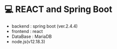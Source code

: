 # 💻 REACT and Spring Boot


 - backend : spring boot (ver.2.4.4)
 - frontend : react 
 - DataBase : MariaDB
 - node.js(v12.18.3)
 
 
